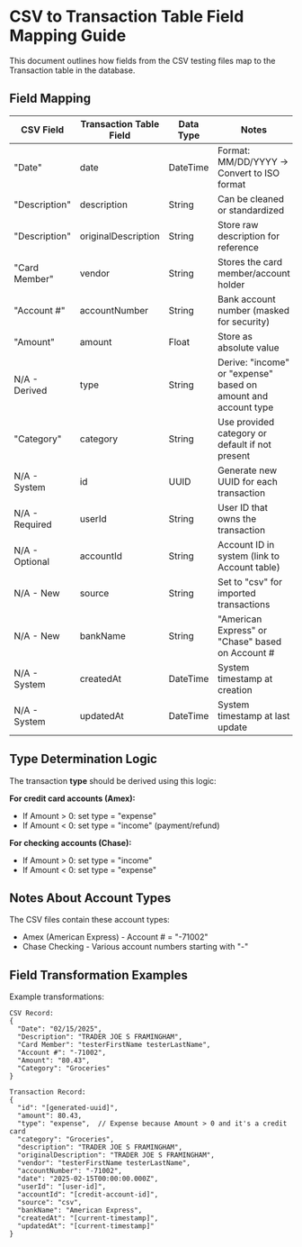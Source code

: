 # CSV to Transaction Table Field Mapping Guide

This document outlines how fields from the CSV testing files map to the Transaction table in the database.

## Field Mapping

| CSV Field      | Transaction Table Field | Data Type | Notes                                           |
|----------------|------------------------|-----------|------------------------------------------------|
| "Date"         | date                   | DateTime  | Format: MM/DD/YYYY → Convert to ISO format      |
| "Description"  | description            | String    | Can be cleaned or standardized                  |
| "Description"  | originalDescription    | String    | Store raw description for reference             |
| "Card Member"  | vendor                 | String    | Stores the card member/account holder           |
| "Account #"    | accountNumber          | String    | Bank account number (masked for security)       |
| "Amount"       | amount                 | Float     | Store as absolute value                         |
| N/A - Derived  | type                   | String    | Derive: "income" or "expense" based on amount and account type |
| "Category"     | category               | String    | Use provided category or default if not present |
| N/A - System   | id                     | UUID      | Generate new UUID for each transaction          |
| N/A - Required | userId                 | String    | User ID that owns the transaction               |
| N/A - Optional | accountId              | String    | Account ID in system (link to Account table)    |
| N/A - New      | source                 | String    | Set to "csv" for imported transactions          |
| N/A - New      | bankName               | String    | "American Express" or "Chase" based on Account # |
| N/A - System   | createdAt              | DateTime  | System timestamp at creation                    |
| N/A - System   | updatedAt              | DateTime  | System timestamp at last update                 |

## Type Determination Logic

The transaction **type** should be derived using this logic:

**For credit card accounts (Amex):**
- If Amount > 0: set type = "expense"
- If Amount < 0: set type = "income" (payment/refund)

**For checking accounts (Chase):**
- If Amount > 0: set type = "income"
- If Amount < 0: set type = "expense"

## Notes About Account Types

The CSV files contain these account types:
- Amex (American Express) - Account # = "-71002"
- Chase Checking - Various account numbers starting with "-"

## Field Transformation Examples

Example transformations:

```
CSV Record:
{
  "Date": "02/15/2025",
  "Description": "TRADER JOE S FRAMINGHAM",
  "Card Member": "testerFirstName testerLastName",
  "Account #": "-71002",
  "Amount": "80.43",
  "Category": "Groceries"
}

Transaction Record:
{
  "id": "[generated-uuid]",
  "amount": 80.43,
  "type": "expense",  // Expense because Amount > 0 and it's a credit card
  "category": "Groceries",
  "description": "TRADER JOE S FRAMINGHAM",
  "originalDescription": "TRADER JOE S FRAMINGHAM",
  "vendor": "testerFirstName testerLastName",
  "accountNumber": "-71002",
  "date": "2025-02-15T00:00:00.000Z",
  "userId": "[user-id]",
  "accountId": "[credit-account-id]",
  "source": "csv",
  "bankName": "American Express",
  "createdAt": "[current-timestamp]",
  "updatedAt": "[current-timestamp]"
} 